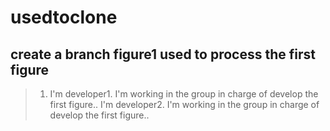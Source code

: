 # usedtoclone
## create a branch figure1 used to process the first figure
>   1. I'm developer1. I'm working in the group in charge of develop the first figure..
>      I'm developer2. I'm working in the group in charge of develop the first figure..